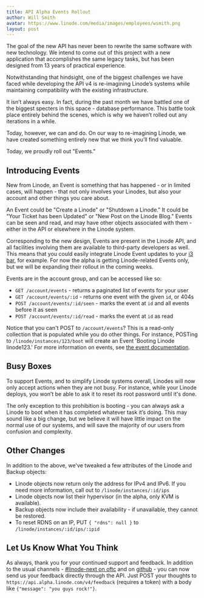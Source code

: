 ```yaml
---
title: API Alpha Events Rollout
author: Will Smith
avatar: https://www.linode.com/media/images/employees/wsmith.png
layout: post
---
```


The goal of the new API has never been to rewrite the same software with new technology.
We intend to come out of this project with a new application that accomplishes the same legacy tasks,
but has been designed from 13 years of practical experience.

Notwithstanding that hindsight, one of the biggest challenges we have faced while developing the API v4
is re-imagining Linode’s systems while maintaining compatibility with the existing infrastructure. 

It isn’t always easy. In fact, during the past month we have battled one of the biggest specters in this space - database performance.
This battle took place entirely behind the scenes, which is why we haven’t rolled out any iterations in a while. 

Today, however, we can and do. On our way to re-imagining Linode, we have created something entirely new that we think you’ll find valuable.  

Today, we proudly roll out "Events."

## Introducing Events

New from Linode, an Event is something that has happened - or in limited cases, will happen - that not only involves your Linodes, but also
your account and other things you care about.

An Event could be "Create a Linode" or "Shutdown a Linode."
It could be "Your Ticket has been Updated" or "New Post on the Linode Blog."  Events can be seen and read, and may have other objects
associated with them - either in the API or elsewhere in the Linode system.

Corresponding to the new design, Events are present in the Linode API, and all facilities involving them are available
to third-party developers as well.  This means that you could easily integrate Linode Event updates to your
[i3 bar](https://i3wm.org), for example.  For now the alpha is getting Linode-related Events only, but we will be
expanding their rollout in the coming weeks.

Events are in the account group, and can be accessed like so:

 * `GET /account/events` - returns a paginated list of events for your user
 * `GET /account/events/:id` - returns one event with the given `id`, or 404s
 * `POST /account/events/:id/seen` - marks the event at `id` and all events before it as seen
 * `POST /account/events/:id/read` - marks the event at `id` as read

Notice that you can't POST to `/account/events`?  This is a read-only collection that is populated while you do other
things.  For instance, POSTing to `/linode/instances/123/boot` will create an Event 'Booting Linode linode123.'
For more information on events, see [the event documentation](https://developers.linode.com/reference/#ep-account-events).

## Busy Boxes

To support Events, and to simplify Linode systems overall, Linodes will now only accept actions when they are not busy. For
instance, while your Linode deploys, you won’t be able to ask it to reset its root password until it's done. 

The only exception to this prohibition is booting - you can always ask a Linode to boot when it has completed whatever task it’s doing.
This may sound like a big change, but we believe it will have little impact on the normal use of our systems, and will save the majority
of our users from confusion and complexity.

## Other Changes

In addition to the above, we've tweaked a few attributes of the Linode and Backup objects:

 * Linode objects now return only the address for IPv4 and IPv6.  If you need more information, call out to `/linode/instances/:id/ips`
 * Linode objects now list their hypervisor (in the alpha, only KVM is available).
 * Backup objects now include their availability - if unavailable, they cannot be restored.
 * To reset RDNS on an IP, PUT `{ "rdns": null }` to `/linode/instances/:id/ips/:ipid`

## Let Us Know What You Think

As always, thank you for your continued support and feedback.  In addition to the usual channels -
[#linode-next on oftc](https://webchat.oftc.net/?channels=linode-next&uio=d4)
and on [github](https://github.com/linode/developers) - you can now send us your feedback directly through the API.  Just POST
your thoughts to `https://api.alpha.linode.com/v4/feedback` (requires a token) with a body like `{"message": "you guys rock!"}`.

